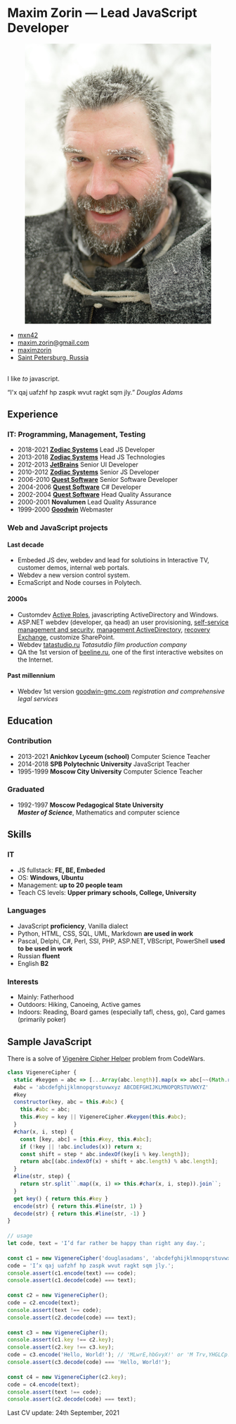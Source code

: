 # Maxim Zorin — **Lead JavaScript Developer**
<figure class="photo"><img src="mxn42-photo.jpg" alt="Maxim Zorin in winter"></figure>

<aside data-toc-label="Contacts" data-toc-icon="bxs-user-detail">
<ul class="contacts">
<li><i class="bx bxl-github"></i> <a href="https://github.com/mxn42">mxn42</a></li>
<li><i class="bx bx-envelope"></i> <a href="mailto:maxim.zorin@gmail.com">maxim.zorin@gmail.com</a></li>
<li><i class="bx bxl-linkedin"></i> <a href="https://www.linkedin.com/in/maximzorin/">maximzorin</a></li>
<li><i class="bx bxs-map"></i> <a href="https://www.google.com/maps/place/St+Petersburg/">Saint Petersburg, Russia</a></li>
</ul>
</aside>

<a data-toc-label="About" data-toc-icon="bx-message-square-detail"></a>
\
I like _to_ javascript.

<q id="quote">I'x qaj uafzhf hp zaspk wvut ragkt sqm jly.</q> <cite>Douglas Adams</cite>

<a data-toc-label="Experience" data-toc-icon="bx-history"></a>

## Experience

### IT: Programming, Management, Testing
- 2018-2021 **[Zodiac Systems](//zodiacsystems.com)** Lead JS Developer
- 2013-2018 **[Zodiac Systems](//zodiacsystems.com)** Head JS Technologies
- 2012-2013 **[JetBrains](//jetbrains.com)** Senior UI Developer
- 2010-2012 **[Zodiac Systems](//zodiacsystems.com)** Senior JS Developer
- 2006-2010 **[Quest Software](//quest.com)** Senior Software Developer
- 2004-2006 **[Quest Software](//quest.com)** C# Developer
- 2002-2004 **[Quest Software](//quest.com)** Head Quality Assurance
- 2000-2001 **Novalumen** Lead Quality Assurance
- 1999-2000 **[Goodwin](//goodwin-gmc.com)** Webmaster

<a data-toc-label="Projects" data-toc-icon="bx-code-alt"></a>

### Web and JavaScript projects

#### Last decade
- Embeded JS dev, webdev and lead for solutioins in Interactive TV, customer demos, internal web portals.
- Webdev a new version control system.
- EcmaScript and Node courses in Polytech.

#### 2000s
- Customdev [Active Roles](https://www.oneidentity.com/products/active-roles/), javascripting ActiveDirectory and Windows.
- ASP<span>.</span>NET webdev (developer, qa head) an user provisioning, [self-service management and security](https://www.oneidentity.com/products/password-manager/), [management ActiveDirectory](https://www.quest.com/products/recovery-manager-for-active-directory/), [recovery Exchange](https://www.quest.com/products/recovery-manager-for-exchange/), customize SharePoint.
- Webdev [tatastudio.ru](//www.tatastudio.ru/) _Tatasutdio film production company_
- QA the 1st version of [beeline.ru](//beeline.ru), one of the first interactive websites on the Internet.

#### Past millennium
- Webdev 1st version [goodwin-gmc.com](//goodwin-gmc.com/) _registration and comprehensive legal services_

<a data-toc-label="Education" data-toc-icon="bxs-graduation"></a>

## Education

### Contribution
- 2013-2021 **Anichkov Lyceum (school)** Computer Science Teacher
- 2014-2018 **SPB Polytechnic University** JavaScript Teacher
- 1995-1999 **Moscow City University** Computer Science Teacher

### Graduated
- 1992-1997 **Moscow Pedagogical State University** \
_**Master of Science**_, Mathematics and computer science

<a data-toc-label="Skills" data-toc-icon="bx-cog"></a>

## Skills

### IT
- JS fullstack: **FE, BE, Embeded**
- OS: **Windows, Ubuntu**
- Management: **up to 20 people team**
- Teach CS levels: **Upper primary schools, College, University**

### Languages
- JavaScript **proficiency**, Vanilla dialect
- Python, HTML, CSS, SQL, UML, Markdown **are used in work**
- Pascal, Delphi, C#, Perl, SSI, PHP, ASP<span>.</span>NET, VBScript, PowerShell **used to be used in work**
- Russian **fluent**
- English **B2**

### Interests
- Mainly: Fatherhood
- Outdoors: Hiking, Canoeing, Active games
- Indoors: Reading, Board games (especially tafl, chess, go), Сard games (primarily poker)

<a data-toc-label="Sample" data-toc-icon="bxl-javascript"></a>

## Sample JavaScript

There is a solve of [Vigenère Cipher Helper](https://www.codewars.com/kata/52d1bd3694d26f8d6e0000d3) problem from CodeWars.

```javascript
class VigenereCipher {
  static #keygen = abc => [...Array(abc.length)].map(x => abc[~~(Math.random() * abc.length)]).join``
  #abc = 'abcdefghijklmnopqrstuvwxyz ABCDEFGHIJKLMNOPQRSTUVWXYZ'
  #key
  constructor(key, abc = this.#abc) {
    this.#abc = abc;
    this.#key = key || VigenereCipher.#keygen(this.#abc);
  }
  #char(x, i, step) {
    const [key, abc] = [this.#key, this.#abc];
    if (!key || !abc.includes(x)) return x;
    const shift = step * abc.indexOf(key[i % key.length]);
    return abc[(abc.indexOf(x) + shift + abc.length) % abc.length];
  }
  #line(str, step) {
    return str.split``.map((x, i) => this.#char(x, i, step)).join``;
  }
  get key() { return this.#key }
  encode(str) { return this.#line(str, 1) }
  decode(str) { return this.#line(str, -1) }
}

// usage
let code, text = 'I’d far rather be happy than right any day.';

const c1 = new VigenereCipher('douglasadams', 'abcdefghijklmnopqrstuvwxyz');
code = 'I’x qaj uafzhf hp zaspk wvut ragkt sqm jly.';
console.assert(c1.encode(text) === code);
console.assert(c1.decode(code) === text);

const c2 = new VigenereCipher();
code = c2.encode(text);
console.assert(text !== code);
console.assert(c2.decode(code) === text);

const c3 = new VigenereCipher();
console.assert(c1.key !== c2.key);
console.assert(c2.key !== c3.key);
code = c3.encode('Hello, World!'); // 'MLwrE,hbGvyX!' or 'M Trv,YHGLCp!'
console.assert(c3.decode(code) === 'Hello, World!');

const c4 = new VigenereCipher(c2.key);
code = c4.encode(text);
console.assert(text !== code);
console.assert(c2.decode(code) === text);
```


<aside class="last-update">
  Last CV update: <time datetime="2021-09-24">24th September, 2021</time>
</aside>
